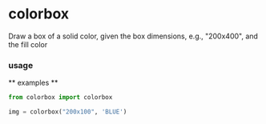 # colorbox

Draw a box of a solid color, given the box dimensions, e.g., "200x400", and the fill color

### usage

** examples **
``` python
from colorbox import colorbox

img = colorbox("200x100", 'BLUE')
```

